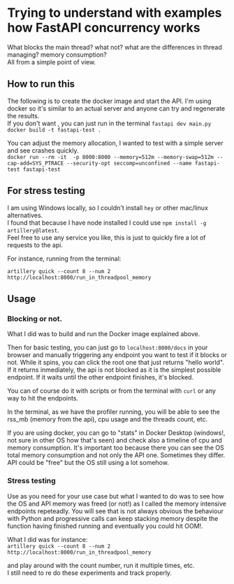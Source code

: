 
# Trying to understand with examples how FastAPI concurrency works

What blocks the main thread? what not? what are the differences in thread managing? memory consumption?  
All from a simple point of view. 

## How to run this
The following is to create the docker image and start the API. I'm using docker so it's similar to an actual server and anyone can try and regenerate the results.  
If you don't want , you can just run in the terminal `fastapi dev main.py`  
`docker build -t fastapi-test .`

You can adjust the memory allocation, I wanted to test with a simple server and see crashes quickly.  
`docker run --rm -it  -p 8000:8000 --memory=512m --memory-swap=512m --cap-add=SYS_PTRACE --security-opt seccomp=unconfined --name fastapi-test fastapi-test`

## For stress testing
I am using Windows locally, so I couldn't install `hey` or other mac/linux alternatives.  
I found that because I have node installed I could use `npm install -g artillery@latest`.   
Feel free to use any service you like, this is just to quickly fire a lot of requests to the api.  

For instance, running from the terminal:  

`artillery quick --count 8 --num 2 http://localhost:8000/run_in_threadpool_memory`

## Usage

### Blocking or not.
What I did was to build and run the Docker image explained above.  

Then for basic testing, you can just go to `localhost:8000/docs` in your browser and manually  triggering any endpoint you want to test if it blocks or not. While it spins, you can click the root one that just returns "hello world". If it returns inmediately, the api is not blocked as it is the simplest possible endpoint. If it waits until the other endpoint finishes, it's blocked.  

You can of course do it with scripts or from the terminal with `curl` or any way to hit the endpoints.  

In the terminal, as we have the profiler running, you will be able to see the rss_mb (memory from the api), cpu usage and the threads count, etc.    

If you are using docker, you can go to "stats" in Docker Desktop (windows!, not sure in other OS how that's seen) and check also a timeline of cpu and memory consumption. It's important too because there you can see the OS total memory consumption and not only the API one. Sometimes they differ. API could be "free" but the OS still using a lot somehow.  

### Stress testing
Use as you need for your use case but what I wanted to do was to see how the OS and API memory was freed (or not!) as I called the memory intensive endpoints repeteadly.  You will see that is not always obvious the behaviour with Python and progressive calls can keep stacking memory despite the function having finished running and eventually you could hit OOM!.  

What I did was for instance:   
`artillery quick --count 8 --num 2 http://localhost:8000/run_in_threadpool_memory`

and play around with the count number, run it multiple times, etc.  
I still need to re do these experiments and track properly.
